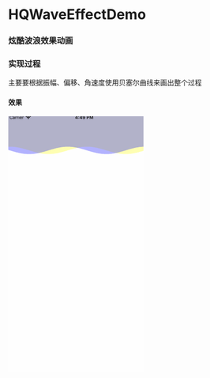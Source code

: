 # HQWaveEffectDemo

### 炫酷波浪效果动画

### 实现过程

主要要根据振幅、偏移、角速度使用贝塞尔曲线来画出整个过程

#### 效果
![images](https://github.com/HanQiGod/HQWaveEffectDemo/blob/master/HQWaveEffectDemo/640.gif)
